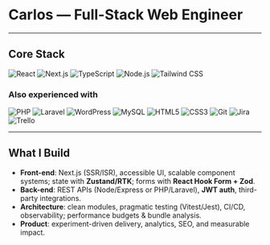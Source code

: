 # Carlos — Full-Stack Web Engineer
---
## Core Stack
![React](https://img.shields.io/badge/React-000?logo=react&logoColor=61DAFB)
![Next.js](https://img.shields.io/badge/Next.js-000?logo=nextdotjs&logoColor=fff)
![TypeScript](https://img.shields.io/badge/TypeScript-000?logo=typescript&logoColor=3178C6)
![Node.js](https://img.shields.io/badge/Node.js-000?logo=nodedotjs&logoColor=5FA04E)
![Tailwind CSS](https://img.shields.io/badge/Tailwind-000?logo=tailwindcss&logoColor=06B6D4)

### Also experienced with
![PHP](https://img.shields.io/badge/PHP-000?logo=php&logoColor=777BB4)
![Laravel](https://img.shields.io/badge/Laravel-000?logo=laravel&logoColor=FF2D20)
![WordPress](https://img.shields.io/badge/WordPress-000?logo=wordpress&logoColor=21759B)
![MySQL](https://img.shields.io/badge/MySQL-000?logo=mysql&logoColor=4479A1)
![HTML5](https://img.shields.io/badge/HTML5-000?logo=html5&logoColor=E34F26)
![CSS3](https://img.shields.io/badge/CSS3-000?logo=css3&logoColor=1572B6)
![Git](https://img.shields.io/badge/Git-000?logo=git&logoColor=F05032)
![Jira](https://img.shields.io/badge/Jira-000?logo=jira&logoColor=0052CC)
![Trello](https://img.shields.io/badge/Trello-000?logo=trello&logoColor=026AA7)

---

## What I Build
- **Front-end**: Next.js (SSR/ISR), accessible UI, scalable component systems; state with **Zustand/RTK**; forms with **React Hook Form + Zod**.
- **Back-end**: REST APIs (Node/Express or PHP/Laravel), **JWT auth**, third-party integrations.
- **Architecture**: clean modules, pragmatic testing (Vitest/Jest), CI/CD, observability; performance budgets & bundle analysis.
- **Product**: experiment-driven delivery, analytics, SEO, and measurable impact.

